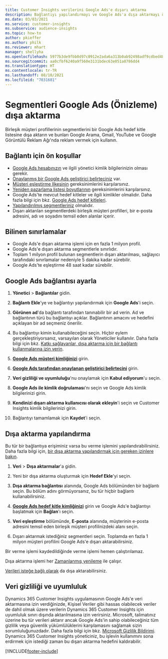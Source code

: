 ```yaml
---
title: Customer Insights verilerini Google Ads'e dışarı aktarma
description: Bağlantıyı yapılandırmayı ve Google Ads'a dışa aktarmayı öğrenin.
ms.date: 03/03/2021
ms.service: customer-insights
ms.subservice: audience-insights
ms.topic: how-to
author: pkieffer
ms.author: philk
ms.reviewer: mhart
manager: shellyha
ms.openlocfilehash: 5977b3de9fbb0d97c0912e2ada6a313b0ab92498adf9cdbed48191c0e5143567
ms.sourcegitcommit: aa0cfbf6240a9f560e3131bdec63e051a8786dd4
ms.translationtype: HT
ms.contentlocale: tr-TR
ms.lasthandoff: 08/10/2021
ms.locfileid: "7031681"
---
```

# <a name="export-segments-to-google-ads-preview"></a>Segmentleri Google Ads (Önizleme) dışa aktarma

Birleşik müşteri profillerinin segmentlerini bir Google Ads hedef kitle listesine dışa aktarın ve bunları Google Arama, Gmail, YouTube ve Google Görüntülü Reklam Ağı'nda reklam vermek için kullanın. 

## <a name="prerequisites-for-connection"></a>Bağlantı için ön koşullar

-   [Google Ads hesabınızın](https://ads.google.com/) ve ilgili yönetici kimlik bilgilerinizin olması gerekir.
-   [Onaylanmış bir Google Ads geliştirici belirteciniz](https://developers.google.com/google-ads/api/docs/first-call/dev-token) var. 
-   [Müşteri eşleştirme Ilkesinin](https://support.google.com/adspolicy/answer/6299717) gereksinimlerini karşılarsınız.
-   [Yeniden pazarlama listesi boyutlarının](https://support.google.com/google-ads/answer/7558048) gereksinimlerini karşılarsınız.
-   Google Ads'te mevcut hedef kitleler ve ilgili kimlikler olmalıdır. Daha fazla bilgi için bkz. [Google Ads hedef kitleleri](https://support.google.com/google-ads/answer/7558048?hl=en#:~:text=Audience%20lists%20is%20a%20section,Display%20Network%20through%20remarketing%20campaigns.).
-   [Yapılandırılmış segmentleriniz](segments.md) olmalıdır.
-   Dışarı aktarılan segmentlerdeki birleşik müşteri profilleri, bir e-posta adresini, adı ve soyadını temsil eden alanlar içerir.

## <a name="known-limitations"></a>Bilinen sınırlamalar

- Google Ads'e dışarı aktarma işlemi için en fazla 1 milyon profil.
- Google Ads'e dışarı aktarma segmentlerle sınırlıdır.
- Toplam 1 milyon profil bulunan segmentlerin dışarı aktarılması, sağlayıcı tarafındaki sınırlamalar nedeniyle 5 dakika kadar sürebilir. 
- Google Ads'te eşleştirme 48 saat kadar sürebilir.

## <a name="set-up-connection-to-google-ads"></a>Google Ads bağlantısı ayarla

1. **Yönetici** > **Bağlantılar** gidin.

1. **Bağlantı Ekle**'ye ve bağlantıyı yapılandırmak için **Google Ads**'i seçin.

1. **Görünen ad**'da bağlantı tarafından tanınabilir bir ad verin. Ad ve bağlantının türü bu bağlantıyı açıklar. Bağlantının amacını ve hedefini açıklayan bir ad seçmeniz önerilir.

1. Bu bağlantıyı kimin kullanabileceğini seçin. Hiçbir eylem gerçekleştiriyorsanız, varsayılan olarak Yöneticiler kullanılır. Daha fazla bilgi için bkz. [Katkı sağlayanlar, dışa aktarma için bir bağlantı kullanmalarına izin verin](connections.md#allow-contributors-to-use-a-connection-for-exports).

1. **[Google Ads müşteri kimliğinizi](https://support.google.com/google-ads/answer/1704344)** girin.

1. **[Google Ads tarafından onaylanan geliştirici belirtecini](https://developers.google.com/google-ads/api/docs/first-call/dev-token)** girin.

1. **Veri gizliliği ve uyumluluğu**'nu onaylamak için **Kabul ediyorum**'u seçin.

1. **Google Ads ile kimlik doğrulaması**'nı seçin ve Google Ads kimlik bilgilerinizi girin.

1. **Kendinizi dışarı aktarma kullanıcısı olarak ekleyin**'i seçin ve Customer Insights kimlik bilgilerinizi girin.

1. Bağlantıyı tamamlamak için **Kaydet**'i seçin. 

## <a name="configure-an-export"></a>Dışa aktarma yapılandırma

Bu tür bir bağlantıya erişiminiz varsa bu verme işlemini yapılandırabilirsiniz. Daha fazla bilgi için, [bir dışa aktarma yapılandırmak için gereken izinlere bakın](export-destinations.md#set-up-a-new-export).

1. **Veri** > **Dışa aktarmalar**'a gidin.

1. Yeni bir dışa aktarma oluşturmak için **Hedef Ekle**'yi seçin.

1. **Dışa aktarma bağlantısı** alanında, Google Ads bölümünden bir bağlantı seçin. Bu bölüm adını görmüyorsanız, bu tür hiçbir bağlantı kullanabilirsiniz.

1. **[Google Ads hedef kitle kimliğinizi](https://support.google.com/google-ads/answer/7558048?hl=en#:~:text=Audience%20lists%20is%20a%20section,Display%20Network%20through%20remarketing%20campaigns.)** girin ve Google Ads'e bağlantıyı başlatmak için **Bağlan**'ı seçin.

1. **Veri eşleştirme** bölümünde, **E-posta** alanında, müşterinin e-posta adresini temsil eden birleşik müşteri profilinizdeki alanı seçin.

1. Dışarı aktarmak istediğiniz segmentleri seçin. Toplamda en fazla 1 milyon müşteri profilini Google Ads'e dışarı aktarabilirsiniz.

Bir verme işlemi kaydedildiğinde verme işlemi hemen çalıştırılamaz.

Dışa aktarma işlemi her [Zamanlanmış yenileme](system.md#schedule-tab) ile çalışır. 

[Verileri isteğe bağlı olarak](export-destinations.md#run-exports-on-demand) da dışa aktarabilirsiniz. 

## <a name="data-privacy-and-compliance"></a>Veri gizliliği ve uyumluluk

Dynamics 365 Customer Insights uygulamasının Google Ads'e veri aktarmasına izin verdiğinizde, Kişisel Veriler gibi hassas olabilecek veriler de dahil olmak üzere verilerin Dynamics 365 Customer Insights için uyumluluk sınırı dışında aktarılmasına izin verirsiniz. Microsoft, talimatınız üzerine bu tür verileri aktarır ancak Google Ads'in sahip olabileceğiniz tüm gizlilik veya güvenlik yükümlülüklerini karşılamasını sağlamak sizin sorumluluğunuzdadır. Daha fazla bilgi için bkz. [Microsoft Gizlilik Bildirimi](https://go.microsoft.com/fwlink/?linkid=396732).
Dynamics 365 Customer Insights yöneticiniz, bu işlevin kullanımını sona erdirmek için istediği zaman bu dışarı aktarma hedefini kaldırabilir.


[!INCLUDE[footer-include](../includes/footer-banner.md)]
